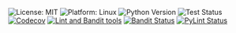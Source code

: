
![License: MIT](https://img.shields.io/badge/License-MIT-green.svg)
![Platform: Linux](https://img.shields.io/badge/Platform-Linux-green.svg)
![Python Version](https://img.shields.io/badge/Python-3.13-green.svg)
![Test Status](https://github.com/WolfByteCollective/SE/actions/workflows/python-app.yml/badge.svg)
[![Codecov](https://codecov.io/gh/WolfByteCollective/SE/branch/main/graph/badge.svg?token=ZVK61GVXZP)](https://codecov.io/gh/WolfByteCollective/SE)
[![Lint and Bandit tools](https://github.com/WolfByteCollective/SE/actions/workflows/analytics-tool.yml/badge.svg)](https://github.com/WolfByteCollective/SE/actions/workflows/analytics-tool.yml)
[![Bandit Status](https://github.com/WolfByteCollective/SE/actions/workflows/analytics-tool.yml/badge.svg)](https://github.com/WolfByteCollective/SE/badge-pylint.txt)
[![PyLint Status](https://github.com/WolfByteCollective/SE/actions/workflows/analytics-tool.yml/badge.svg)](https://github.com/WolfByteCollective/SE/badge-bandit.txt)